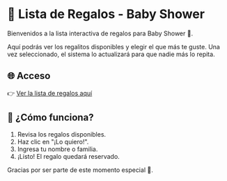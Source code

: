 # 🎁 Lista de Regalos - Baby Shower

Bienvenidos a la lista interactiva de regalos para Baby Shower 💖.

Aquí podrás ver los regalitos disponibles y elegir el que más te guste. Una vez seleccionado, el sistema lo actualizará para que nadie más lo repita.

## 🌐 Acceso
👉 [Ver la lista de regalos aquí](https://gvbustamante.github.io/lista-regalos-babyshower/)

## 🚀 ¿Cómo funciona?
1. Revisa los regalos disponibles.
2. Haz clic en "¡Lo quiero!".
3. Ingresa tu nombre o familia.
4. ¡Listo! El regalo quedará reservado.

Gracias por ser parte de este momento especial 🎀.
